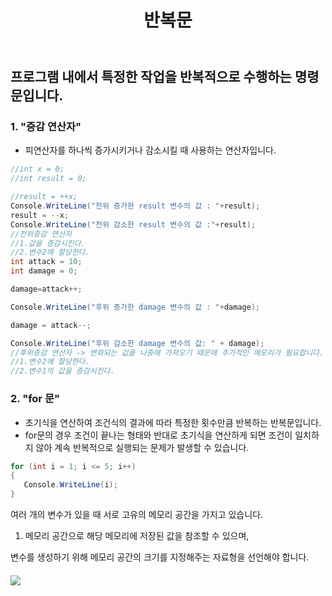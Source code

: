 ﻿---
layout: simple
title: "반복문"
---

## 프로그램 내에서 특정한 작업을 반복적으로 수행하는 명령문입니다. ##

### 1. "증감 연산자" ###
- 피연산자를 하나씩 증가시키거나 감소시킬 때 사용하는 연산자입니다.

```c#
//int x = 0;
//int result = 0;

//result = ++x;
Console.WriteLine("전위 증가한 result 변수의 값 : "+result);
result = --x;
Console.WriteLine("전위 감소한 result 변수의 값 :"+result);
//전위증감 연산자
//1.값을 증감시킨다.
//2.변수2에 할당한다.
int attack = 10;
int damage = 0;

damage=attack++;

Console.WriteLine("후위 증가한 damage 변수의 값 : "+damage);

damage = attack--;

Console.WriteLine("후위 감소한 damage 변수의 값: " + damage);
//후위증감 연산자 -> 변화되는 값을 나중에 가져오기 때문에 추가적인 메모리가 필요합니다.
//1.변수2에 할당한다.
//2.변수1의 값을 증감시킨다.
```

### 2. "for 문"
- 초기식을 연산하여 조건식의 결과에 따라 특정한 횟수만큼 반복하는 반복문입니다.
- for문의 경우 조건이 끝나는 형태와 반대로 초기식을 연산하게 되면 조건이 일치하지 않아 계속 반복적으로 실행되는 문제가 발생할 수 있습니다.

```c#
for (int i = 1; i <= 5; i++)
{
   Console.WriteLine(i);
}
```

여러 개의 변수가 있을 때 서로 고유의 메모리 공간을 가지고 있습니다.

1. 메모리 공간으로 해당 메모리에 저장된 값을 참조할 수 있으며,

변수를 생성하기 위해 메모리 공간의 크기를 지정해주는 자료형을 선언해야 합니다.

#### ![](Aspose.Words.d1da0567-1fc2-4905-87b2-57dc50a71b91.001.png) ####

